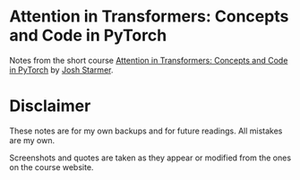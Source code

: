 # Attention in Transformers: Concepts and Code in PyTorch

Notes from the short course [Attention in Transformers: Concepts and Code in PyTorch](https://learn.deeplearning.ai/courses/attention-in-transformers-concepts-and-code-in-pytorch) by [Josh Starmer](https://statquest.org/about/).

# Disclaimer

These notes are for my own backups and for future readings. All mistakes are my own.

Screenshots and quotes are taken as they appear or modified from the ones on the course website.